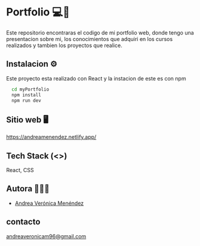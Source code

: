 
# Portfolio 💻📱

Este repositorio encontraras el codigo de mi portfolio web, donde tengo una presentacion sobre mi, los conocimientos que adquiri en los cursos realizados y tambien los proyectos que realice. 

## Instalacion ⚙
 
Este proyecto esta realizado con React y la instacion de este es con npm 

```bash
  cd myPortfolio
  npm install 
  npm run dev
```
    
## Sitio web 🖥

https://andreamenendez.netlify.app/




## Tech Stack (<>)

 React, CSS



## Autora 👩🏼‍💻 

- [Andrea Verónica Menéndez](https://github.com/andimenendez)


## contacto

andreaveronicam96@gmail.com

